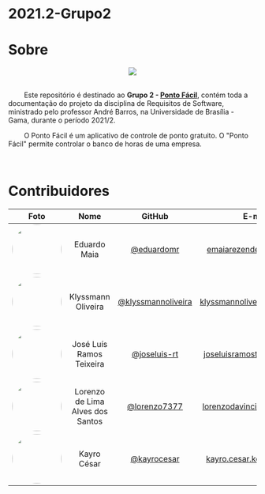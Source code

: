 # 2021.2-Grupo2
# Sobre

<div align="center">
  <img src="https://github.com/Requisitos-de-Software/2021.2-Grupo02/blob/master/docs/assets/logos/ponto_facil.png" />
</div>

<br />

&emsp;&emsp; Este repositório é destinado ao **Grupo 2 - [Ponto Fácil](https://sites.google.com/view/pontofacil)**, contém toda a documentação do projeto da disciplina de Requisitos de Software, ministrado pelo professor André Barros, na Universidade de Brasília - Gama, durante o período 2021/2.

&emsp;&emsp; O Ponto Fácil é um aplicativo de controle de ponto  gratuito. O "Ponto Fácil" permite controlar o banco de horas de uma empresa.

<br/>

# Contribuidores

|Foto | Nome | GitHub | E-mail |
|:--:|:--:|:--:|:--:|
| <img width=100 style="border-radius:50%" src="https://github.com/Requisitos-de-Software/2021.2-Grupo02/blob/master/docs/assets/integrantes/eduardo.jpg"/> | Eduardo Maia | [@eduardomr][eduardo-github] | emaiarezende@gmail.com
| <img width=100 style="border-radius:50%" src="https://github.com/Requisitos-de-Software/2021.2-Grupo02/blob/master/docs/assets/integrantes/klyssmann.jpg"/> | Klyssmann Oliveira | [@klyssmannoliveira][klyssmann-github] | klyssmannoliveira@gmail.com
| <img width=100 style="border-radius:50%" src="https://github.com/Requisitos-de-Software/2021.2-Grupo02/blob/master/docs/assets/integrantes/joseluis.jpg"/> | José Luís Ramos Teixeira | [@joseluis-rt][jose-github] |  joseluisramost3@gmail.com
| <img width=100 style="border-radius:50%" src="https://github.com/Requisitos-de-Software/2021.2-Grupo02/blob/master/docs/assets/integrantes/lorenzo.jpg"/> | Lorenzo de Lima Alves dos Santos | [@lorenzo7377][lorenzo-github] | lorenzodavinci@hotmail.com
| <img width=100 style="border-radius:50%" src="https://github.com/Requisitos-de-Software/2021.2-Grupo02/blob/master/docs/assets/integrantes/kayro.png"/> | Kayro César |[@kayrocesar][kayro-github] | kayro.cesar.kc@gmail.com


[eduardo-github]:https://github.com/eduardomr
[klyssmann-github]:https://github.com/klyssmannoliveira
[jose-github]:https://github.com/joseluis-rt
[lorenzo-github]:https://github.com/lorenzo7377
[kayro-github]:https://github.com/kayrocesar

